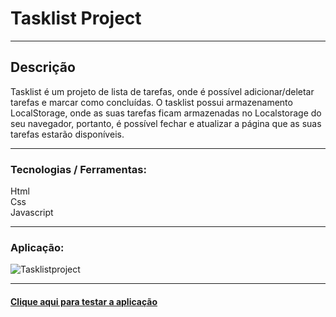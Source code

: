 # Tasklist Project

<hr>

## Descrição
Tasklist é um projeto de lista de tarefas, onde é possível adicionar/deletar tarefas e marcar como concluídas. O tasklist possui armazenamento LocalStorage, onde as suas tarefas
ficam armazenadas no Localstorage do seu navegador, portanto, é possível fechar e atualizar a página que as suas tarefas estarão disponíveis.

<hr>

### Tecnologias / Ferramentas:
Html <br>
Css <br>
Javascript <br>

<hr>

### Aplicação:
<img src="https://i.imgur.com/QFmJNLw.png" alt="Tasklistproject"></img>

<hr>

#### <a href="https://vradriano.github.io/tasklistproject/">Clique aqui para testar a aplicação</a>

